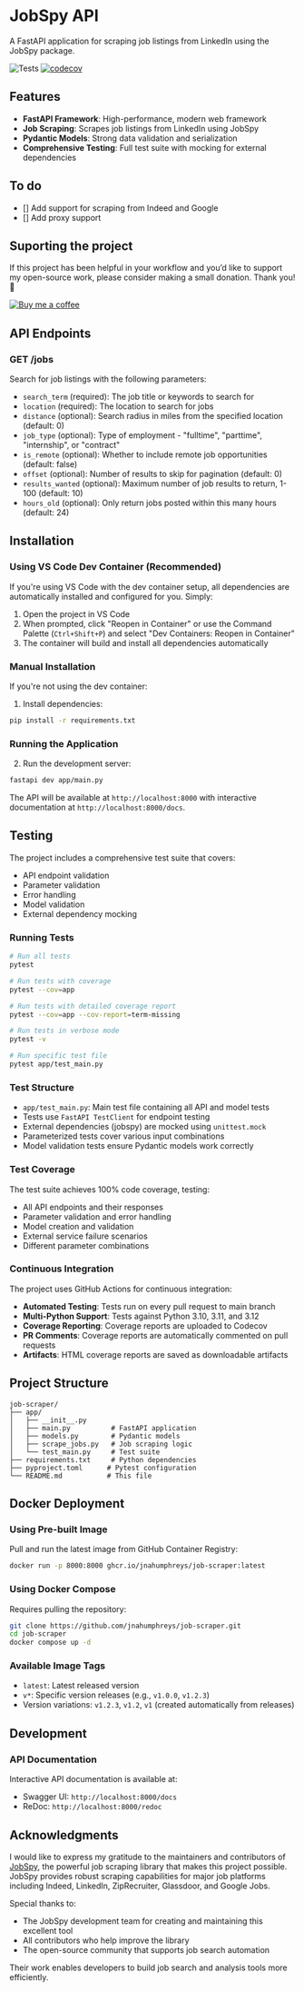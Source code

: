 # JobSpy API

A FastAPI application for scraping job listings from LinkedIn using the JobSpy package.

![Tests](https://github.com/jnahumphreys/job-scraper/actions/workflows/test.yml/badge.svg)
[![codecov](https://codecov.io/github/jnahumphreys/job-scraper/graph/badge.svg?token=LCI4JMRK6O)](https://codecov.io/github/jnahumphreys/job-scraper)

## Features

- **FastAPI Framework**: High-performance, modern web framework
- **Job Scraping**: Scrapes job listings from LinkedIn using JobSpy
- **Pydantic Models**: Strong data validation and serialization
- **Comprehensive Testing**: Full test suite with mocking for external dependencies

## To do

- [] Add support for scraping from Indeed and Google
- [] Add proxy support

## Suporting the project

If this project has been helpful in your workflow and you’d like to support my open-source work, please consider making a small donation. Thank you! 🙏

[![Buy me a coffee](https://img.buymeacoffee.com/button-api/?text=Buy%20me%20a%20coffee&emoji=&slug=jnahumphreys&button_colour=FFDD00&font_colour=000000&font_family=Lato&outline_colour=000000&coffee_colour=ffffff)](https://www.buymeacoffee.com/jnahumphreys)

## API Endpoints

### GET /jobs

Search for job listings with the following parameters:

- `search_term` (required): The job title or keywords to search for
- `location` (required): The location to search for jobs
- `distance` (optional): Search radius in miles from the specified location (default: 0)
- `job_type` (optional): Type of employment - "fulltime", "parttime", "internship", or "contract"
- `is_remote` (optional): Whether to include remote job opportunities (default: false)
- `offset` (optional): Number of results to skip for pagination (default: 0)
- `results_wanted` (optional): Maximum number of job results to return, 1-100 (default: 10)
- `hours_old` (optional): Only return jobs posted within this many hours (default: 24)

## Installation

### Using VS Code Dev Container (Recommended)

If you're using VS Code with the dev container setup, all dependencies are automatically installed and configured for you. Simply:

1. Open the project in VS Code
2. When prompted, click "Reopen in Container" or use the Command Palette (`Ctrl+Shift+P`) and select "Dev Containers: Reopen in Container"
3. The container will build and install all dependencies automatically

### Manual Installation

If you're not using the dev container:

1. Install dependencies:
```bash
pip install -r requirements.txt
```

### Running the Application

2. Run the development server:
```bash
fastapi dev app/main.py
```

The API will be available at `http://localhost:8000` with interactive documentation at `http://localhost:8000/docs`.

## Testing

The project includes a comprehensive test suite that covers:

- API endpoint validation
- Parameter validation
- Error handling
- Model validation
- External dependency mocking

### Running Tests

```bash
# Run all tests
pytest

# Run tests with coverage
pytest --cov=app

# Run tests with detailed coverage report
pytest --cov=app --cov-report=term-missing

# Run tests in verbose mode
pytest -v

# Run specific test file
pytest app/test_main.py
```

### Test Structure

- `app/test_main.py`: Main test file containing all API and model tests
- Tests use `FastAPI TestClient` for endpoint testing
- External dependencies (jobspy) are mocked using `unittest.mock`
- Parameterized tests cover various input combinations
- Model validation tests ensure Pydantic models work correctly

### Test Coverage

The test suite achieves 100% code coverage, testing:

- All API endpoints and their responses
- Parameter validation and error handling
- Model creation and validation
- External service failure scenarios
- Different parameter combinations

### Continuous Integration

The project uses GitHub Actions for continuous integration:

- **Automated Testing**: Tests run on every pull request to main branch
- **Multi-Python Support**: Tests against Python 3.10, 3.11, and 3.12
- **Coverage Reporting**: Coverage reports are uploaded to Codecov
- **PR Comments**: Coverage reports are automatically commented on pull requests
- **Artifacts**: HTML coverage reports are saved as downloadable artifacts

## Project Structure

```
job-scraper/
├── app/
│   ├── __init__.py
│   ├── main.py          # FastAPI application
│   ├── models.py        # Pydantic models
│   ├── scrape_jobs.py   # Job scraping logic
│   └── test_main.py     # Test suite
├── requirements.txt     # Python dependencies
├── pyproject.toml      # Pytest configuration
└── README.md           # This file
```

## Docker Deployment

### Using Pre-built Image

Pull and run the latest image from GitHub Container Registry:

```bash
docker run -p 8000:8000 ghcr.io/jnahumphreys/job-scraper:latest
```

### Using Docker Compose

Requires pulling the repository:

```bash
git clone https://github.com/jnahumphreys/job-scraper.git
cd job-scraper
docker compose up -d
```

### Available Image Tags

- `latest`: Latest released version
- `v*`: Specific version releases (e.g., `v1.0.0`, `v1.2.3`)
- Version variations: `v1.2.3`, `v1.2`, `v1` (created automatically from releases)

## Development

### API Documentation

Interactive API documentation is available at:
- Swagger UI: `http://localhost:8000/docs`
- ReDoc: `http://localhost:8000/redoc`

## Acknowledgments

I would like to express my gratitude to the maintainers and contributors of [JobSpy](https://github.com/cullenwatson/JobSpy), the powerful job scraping library that makes this project possible. JobSpy provides robust scraping capabilities for major job platforms including Indeed, LinkedIn, ZipRecruiter, Glassdoor, and Google Jobs.

Special thanks to:
- The JobSpy development team for creating and maintaining this excellent tool
- All contributors who help improve the library
- The open-source community that supports job search automation

Their work enables developers to build job search and analysis tools more efficiently.